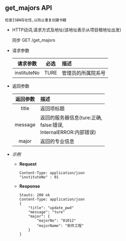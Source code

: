 ## get_majors API

    检查ISBN存在性,以防止重复创建书籍

- HTTP动词,请求方式及地址(该地址表示从项目根地址出发)
 
    同步 GET /get_majors

- 请求参数
 
    |请求参数|必选|描述|
    |:-------:|:---:|:-----|
    |instituteNo|TURE|管理员的所属院系号|

- 返回参数
 
    |返回参数|描述|
    |:-------:|:-----|
    |title|返回项标题|
    |message|返回的服务器信息(ture:正确,<br>false:错误,<br>InternalERROR:内部错误)|
    |major|返回的专业信息|

- *示例*
    - **Request**
        ~~~
        Content-Type: application/json
        "instituteNo" : 01
        ~~~
    - **Response**
        ~~~
        Stauts: 200 ok
        Content-Type: application/json
        {
            "title": "update_pwd"
            "message": "ture"
            "major": {
                "majorNo": "01012"
                "majorName": "软件工程"
            }
        }
        ~~~